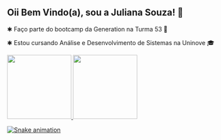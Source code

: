 ## Oii Bem Vindo(a), sou a Juliana Souza! 👋

✱ Faço parte do bootcamp da Generation na Turma 53 🚀

✱ Estou cursando Análise e Desenvolvimento de Sistemas na Uninove 🎓

</div>
 <a href="https://github.com/julianar23">
  <img height="150em" src="https://github-readme-stats.vercel.app/api?username=julianar23&show_icons=true&theme=dracula&include_all_commits=true&count_private=true"/>
  <img height="150em" src="https://github-readme-stats.vercel.app/api/top-langs/?username=julianar23&layout=compact&langs_count=7&theme=dracula"/>
</div>

![Snake animation](https://github.com/julianar23/julianar23/blob/output/github-contribution-grid-snake.svg)

